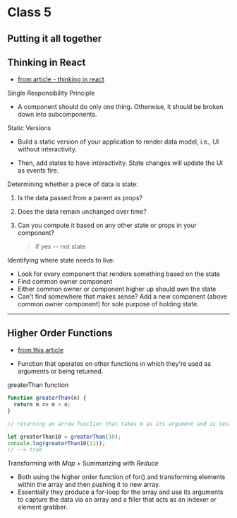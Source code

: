# Class 5

## Putting it all together

## Thinking in React

- [from article - thinking in react](https://reactjs.org/docs/thinking-in-react.html)

Single Responsibility Principle

- A component should do only one thing. Otherwise, it should be broken down into subcomponents.

Static Versions

- Build a static version of your application to render data model, i.e., UI without interactivity.

- Then, add states to have interactivity. State changes will update the UI as events fire.

Determining whether a piece of data is state:

1. Is the data passed from a parent as props?  
2. Does the data remain unchanged over time?
3. Can you compute it based on any other state or props in your component?

    > if yes --  not state

Identifying where state needs to live:

- Look for every component that renders something based on the state
- Find common owner component
- Either common owner or component higher up should own the state
- Can't find somewhere that makes sense? Add a new component (above common owner component) for sole purpose of holding state.

----

## Higher Order Functions

- [from this article](https://eloquentjavascript.net/05_higher_order.html#h_xxCc98lOBK)

- Function that operates on other functions in which they're used as arguments or being returned.

greaterThan function 

```js
function greaterThan(n) {
  return m => m > n;
}

// returning an arrow function that takes m as its argument and is testing it against n to see if it's greater.

let greaterThan10 = greaterThan(10);
console.log(greaterThan10(11));
// --> true
```

Transforming with *Map* + Summarizing with *Reduce*

- Both using the higher order function of for() and transforming elements within the array and then pushing it to new array.
- Essentially they produce a for-loop for the array and use its arguments to capture the data via an array and a filler that acts as an indexer or element grabber.

